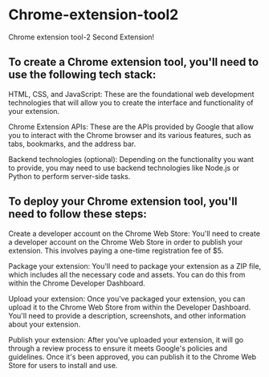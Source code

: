 # Chrome-extension-tool2
Chrome extension tool-2 Second Extension!

## To create a Chrome extension tool, you'll need to use the following tech stack:

HTML, CSS, and JavaScript: These are the foundational web development technologies that will allow you to create the interface and functionality of your extension.

Chrome Extension APIs: These are the APIs provided by Google that allow you to interact with the Chrome browser and its various features, such as tabs, bookmarks, and the address bar.

Backend technologies (optional): Depending on the functionality you want to provide, you may need to use backend technologies like Node.js or Python to perform server-side tasks.

## To deploy your Chrome extension tool, you'll need to follow these steps:

Create a developer account on the Chrome Web Store: You'll need to create a developer account on the Chrome Web Store in order to publish your extension. This involves paying a one-time registration fee of $5.

Package your extension: You'll need to package your extension as a ZIP file, which includes all the necessary code and assets. You can do this from within the Chrome Developer Dashboard.

Upload your extension: Once you've packaged your extension, you can upload it to the Chrome Web Store from within the Developer Dashboard. You'll need to provide a description, screenshots, and other information about your extension.

Publish your extension: After you've uploaded your extension, it will go through a review process to ensure it meets Google's policies and guidelines. Once it's been approved, you can publish it to the Chrome Web Store for users to install and use.
